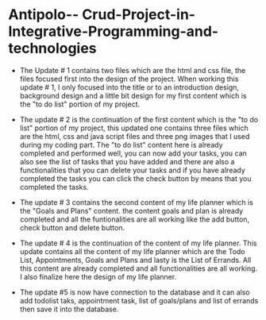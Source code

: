 # Antipolo-- Crud-Project-in-Integrative-Programming-and-technologies

- The Update # 1 contains two files which are the html and css file, the files focused first into the design of the project.
  When working this update # 1, I only focused into the title or to an introduction design, background design and a little bit design for my first content which is the "to do list" portion of my project.

- The update # 2 is the continuation of the first content which is the "to do list" portion of my project, this updated one contains three files which are the html, css and java script files and three png images that I used during my coding part. The "to do list" content here is already completed and performed well, you can now add your tasks, you can also see the list of tasks that you have added and there are also a functionalities that you can delete your tasks and if you have already completed the tasks you can click the check button by means that you completed the tasks.

- The update # 3 contains the second content of my life planner which is the "Goals and Plans" content. the content goals and plan is already completed and all the funtionalities are all working like the add button, check button and delete button. 

- The update # 4 is the continuation of the content of my life planner. This update contains all the content of my life planner which are the Todo List, Appointments, Goals and Plans and lasty is the List of Errands. All this content are already completed and all functionalities are all working. I also finalize here the design of my life planner.

- The update #5 is now have connection to the database and it can also add todolist taks, appointment task, list of goals/plans and list of errands then save it into the database.

